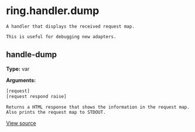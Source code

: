 # ring.handler.dump


```
A handler that displays the received request map.

This is useful for debugging new adapters.
```

## handle-dump
**Type:** var



**Arguments:**
```clojure
[request]
[request respond raise]
```
```
Returns a HTML response that shows the information in the request map.
Also prints the request map to STDOUT.
```

[View source](http://github.com/ring-clojure/ring/blob/1.8.1/ring-devel/src/ring/handler/dump.clj#L49)